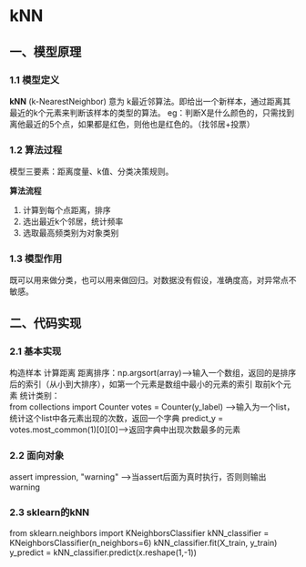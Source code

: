 # kNN

## 一、模型原理
### 1.1 模型定义
**kNN** (k-NearestNeighbor) 意为 k最近邻算法。即给出一个新样本，通过距离其最近的k个元素来判断该样本的类型的算法。
eg：判断X是什么颜色的，只需找到离他最近的5个点，如果都是红色，则他也是红色的。（找邻居+投票）

### 1.2 算法过程
模型三要素：距离度量、k值、分类决策规则。

**算法流程**
1. 计算到每个点距离，排序
2. 选出最近k个邻居，统计频率
3. 选取最高频类别为对象类别

### 1.3 模型作用
既可以用来做分类，也可以用来做回归。对数据没有假设，准确度高，对异常点不敏感。

## 二、代码实现
### 2.1 基本实现
构造样本
计算距离
距离排序：np.argsort(array)—>输入一个数组，返回的是排序后的索引（从小到大排序），如第一个元素是数组中最小的元素的索引
取前k个元素
统计类别：      
from collections import Counter
votes = Counter(y_label) —>输入为一个list，统计这个list中各元素出现的次数，返回一个字典
predict_y = votes.most_common(1)[0][0]—>返回字典中出现次数最多的元素

### 2.2 面向对象
assert impression, "warning" —>当assert后面为真时执行，否则则输出warning

### 2.3 sklearn的kNN
from sklearn.neighbors import KNeighborsClassifier
kNN_classifier = KNeighborsClassifier(n_neighbors=6)
kNN_classifier.fit(X_train, y_train)
y_predict = kNN_classifier.predict(x.reshape(1,-1))
